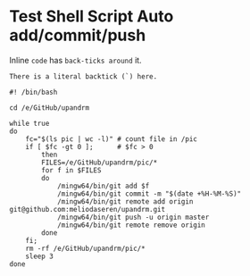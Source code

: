 # Test Shell Script Auto add/commit/push

Inline `code` has `back-ticks around` it.

``There is a literal backtick (`) here.``

```Shell
#! /bin/bash

cd /e/GitHub/upandrm

while true
do
	fc="$(ls pic | wc -l)" # count file in /pic
	if [ $fc -gt 0 ];      # $fc > 0
		then
		FILES=/e/GitHub/upandrm/pic/*
		for f in $FILES
		do
			/mingw64/bin/git add $f
			/mingw64/bin/git commit -m "$(date +%H-%M-%S)"
			/mingw64/bin/git remote add origin git@github.com:meliodaseren/upandrm.git
			/mingw64/bin/git push -u origin master
			/mingw64/bin/git remote remove origin
		done
	fi;
	rm -rf /e/GitHub/upandrm/pic/*
	sleep 3
done
```
